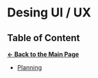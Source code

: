 # Desing UI / UX

## Table of Content

[**&larr; Back to the Main Page**](./../README.md)

- [Planning](./planning.md)
